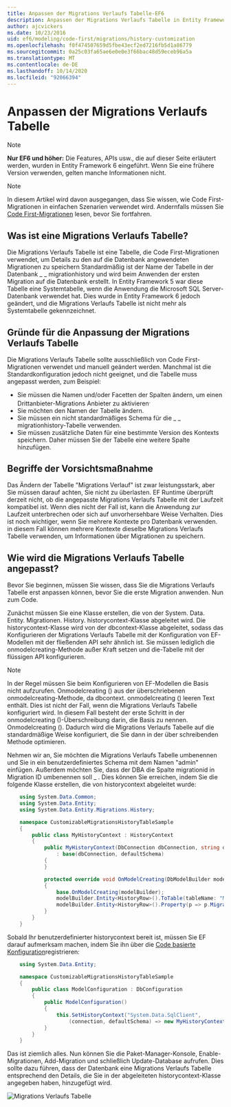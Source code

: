 ```yaml
---
title: Anpassen der Migrations Verlaufs Tabelle-EF6
description: Anpassen der Migrations Verlaufs Tabelle in Entity Framework 6
author: ajcvickers
ms.date: 10/23/2016
uid: ef6/modeling/code-first/migrations/history-customization
ms.openlocfilehash: f0f474507659d5fbe43ecf2ed7216fb5d1a86779
ms.sourcegitcommit: 0a25c03fa65ae6e0e0e3f66bac48d59eceb96a5a
ms.translationtype: MT
ms.contentlocale: de-DE
ms.lasthandoff: 10/14/2020
ms.locfileid: "92066394"
---
```

# <a name="customizing-the-migrations-history-table"></a>Anpassen der Migrations Verlaufs Tabelle
> [!NOTE]
> **Nur EF6 und höher:** Die Features, APIs usw., die auf dieser Seite erläutert werden, wurden in Entity Framework 6 eingeführt. Wenn Sie eine frühere Version verwenden, gelten manche Informationen nicht.

> [!NOTE]
> In diesem Artikel wird davon ausgegangen, dass Sie wissen, wie Code First-Migrationen in einfachen Szenarien verwendet wird. Andernfalls müssen Sie [Code First-Migrationen](xref:ef6/modeling/code-first/migrations/index) lesen, bevor Sie fortfahren.

## <a name="what-is-migrations-history-table"></a>Was ist eine Migrations Verlaufs Tabelle?

Die Migrations Verlaufs Tabelle ist eine Tabelle, die Code First-Migrationen verwendet, um Details zu den auf die Datenbank angewendeten Migrationen zu speichern Standardmäßig ist der Name der Tabelle in der Datenbank \_ \_ migrationhistory und wird beim Anwenden der ersten Migration auf die Datenbank erstellt. In Entity Framework 5 war diese Tabelle eine Systemtabelle, wenn die Anwendung die Microsoft SQL Server-Datenbank verwendet hat. Dies wurde in Entity Framework 6 jedoch geändert, und die Migrations Verlaufs Tabelle ist nicht mehr als Systemtabelle gekennzeichnet.

## <a name="why-customize-migrations-history-table"></a>Gründe für die Anpassung der Migrations Verlaufs Tabelle

Die Migrations Verlaufs Tabelle sollte ausschließlich von Code First-Migrationen verwendet und manuell geändert werden. Manchmal ist die Standardkonfiguration jedoch nicht geeignet, und die Tabelle muss angepasst werden, zum Beispiel:

-   Sie müssen die Namen und/oder Facetten der Spalten ändern, um einen Drittanbieter-Migrations Anbieter zu aktivieren<sup>.</sup>
-   Sie möchten den Namen der Tabelle ändern.
-   Sie müssen ein nicht standardmäßiges Schema für die \_ \_ migrationhistory-Tabelle verwenden.
-   Sie müssen zusätzliche Daten für eine bestimmte Version des Kontexts speichern. Daher müssen Sie der Tabelle eine weitere Spalte hinzufügen.

## <a name="words-of-precaution"></a>Begriffe der Vorsichtsmaßnahme

Das Ändern der Tabelle "Migrations Verlauf" ist zwar leistungsstark, aber Sie müssen darauf achten, Sie nicht zu überlasten. EF Runtime überprüft derzeit nicht, ob die angepasste Migrations Verlaufs Tabelle mit der Laufzeit kompatibel ist. Wenn dies nicht der Fall ist, kann die Anwendung zur Laufzeit unterbrechen oder sich auf unvorhersehbare Weise Verhalten. Dies ist noch wichtiger, wenn Sie mehrere Kontexte pro Datenbank verwenden. in diesem Fall können mehrere Kontexte dieselbe Migrations Verlaufs Tabelle verwenden, um Informationen über Migrationen zu speichern.

## <a name="how-to-customize-migrations-history-table"></a>Wie wird die Migrations Verlaufs Tabelle angepasst?

Bevor Sie beginnen, müssen Sie wissen, dass Sie die Migrations Verlaufs Tabelle erst anpassen können, bevor Sie die erste Migration anwenden. Nun zum Code.

Zunächst müssen Sie eine Klasse erstellen, die von der System. Data. Entity. Migrationen. History. historycontext-Klasse abgeleitet wird. Die historycontext-Klasse wird von der dbcontext-Klasse abgeleitet, sodass das Konfigurieren der Migrations Verlaufs Tabelle mit der Konfiguration von EF-Modellen mit der fließenden API sehr ähnlich ist. Sie müssen lediglich die onmodelcreating-Methode außer Kraft setzen und die-Tabelle mit der flüssigen API konfigurieren.

>[!NOTE]
> In der Regel müssen Sie beim Konfigurieren von EF-Modellen die Basis nicht aufzurufen. Onmodelcreating () aus der überschriebenen onmodelcreating-Methode, da dbcontext. onmodelcreating () leeren Text enthält. Dies ist nicht der Fall, wenn die Migrations Verlaufs Tabelle konfiguriert wird. In diesem Fall besteht der erste Schritt in der onmodelcreating ()-Überschreibung darin, die Basis zu nennen. Onmodelcreating (). Dadurch wird die Migrations Verlaufs Tabelle auf die standardmäßige Weise konfiguriert, die Sie dann in der über schreibenden Methode optimieren.

Nehmen wir an, Sie möchten die Migrations Verlaufs Tabelle umbenennen und Sie in ein benutzerdefiniertes Schema mit dem Namen "admin" einfügen. Außerdem möchten Sie, dass der DBA die Spalte migrationid in Migration ID umbenennen soll \_ . Dies können Sie erreichen, indem Sie die folgende Klasse erstellen, die von historycontext abgeleitet wurde:

``` csharp
    using System.Data.Common;
    using System.Data.Entity;
    using System.Data.Entity.Migrations.History;

    namespace CustomizableMigrationsHistoryTableSample
    {
        public class MyHistoryContext : HistoryContext
        {
            public MyHistoryContext(DbConnection dbConnection, string defaultSchema)
                : base(dbConnection, defaultSchema)
            {
            }

            protected override void OnModelCreating(DbModelBuilder modelBuilder)
            {
                base.OnModelCreating(modelBuilder);
                modelBuilder.Entity<HistoryRow>().ToTable(tableName: "MigrationHistory", schemaName: "admin");
                modelBuilder.Entity<HistoryRow>().Property(p => p.MigrationId).HasColumnName("Migration_ID");
            }
        }
    }
```

Sobald Ihr benutzerdefinierter historycontext bereit ist, müssen Sie EF darauf aufmerksam machen, indem Sie ihn über die [Code basierte Konfiguration](https://msdn.com/data/jj680699)registrieren:

``` csharp
    using System.Data.Entity;

    namespace CustomizableMigrationsHistoryTableSample
    {
        public class ModelConfiguration : DbConfiguration
        {
            public ModelConfiguration()
            {
                this.SetHistoryContext("System.Data.SqlClient",
                    (connection, defaultSchema) => new MyHistoryContext(connection, defaultSchema));
            }
        }
    }
```

Das ist ziemlich alles. Nun können Sie die Paket-Manager-Konsole, Enable-Migrationen, Add-Migration und schließlich Update-Database aufrufen. Dies sollte dazu führen, dass der Datenbank eine Migrations Verlaufs Tabelle entsprechend den Details, die Sie in der abgeleiteten historycontext-Klasse angegeben haben, hinzugefügt wird.

![Migrations Verlaufs Tabelle](~/ef6/media/database.png)
